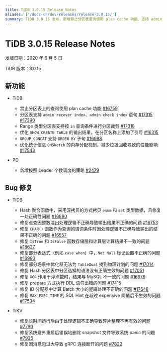 ```yaml
---
title: TiDB 3.0.15 Release Notes
aliases: ['/docs-cn/dev/releases/release-3.0.15/']
summary: TiDB 3.0.15 发布，新增禁止分区表查询使用 plan cache 功能、支持 admin recover index、admin check index 语句、优化统计信息 CMSketch 的内存分配机制等功能。PD 新增按照 Leader 个数调度的策略。修复了多处 Bug，包括 Hash 聚合函数中的深拷贝方式、点查整数溢出处理逻辑、CHAR() 函数查询条件处理逻辑等问题。TiKV 修复了长时间运行后碎片整理不再有效、系统意外重启后删除 snapshot 文件导致系统 panic、消息包过大导致 gRPC 连接断开的问题。
---
```


# TiDB 3.0.15 Release Notes

发版日期：2020 年 6 月 5 日

TiDB 版本：3.0.15

## 新功能

+ TiDB

    - 禁止分区表上的查询使用 plan cache 功能 [#16759](https://github.com/pingcap/tidb/pull/16759)
    - 分区表支持 `admin recover index`、`admin check index` 语句 [#17315](https://github.com/pingcap/tidb/pull/17315) [#17390](https://github.com/pingcap/tidb/pull/17390)
    - Range 类型分区表支持按 `in` 查询条件进行分区裁剪 [#17318](https://github.com/pingcap/tidb/pull/17318)
    - 优化 `SHOW CREATE TABLE` 的输出结果，在分区名称上添加了引号 [#16315](https://github.com/pingcap/tidb/pull/16315)
    - `GROUP_CONCAT` 支持 `ORDER BY` 子句 [#16988](https://github.com/pingcap/tidb/pull/16988)
    - 优化统计信息 `CMSketch` 的内存分配机制，减少垃圾回收导致的性能影响 [#17543](https://github.com/pingcap/tidb/pull/17543)

+ PD

    - 新增按照 Leader 个数调度的策略 [#2479](https://github.com/pingcap/pd/pull/2479)

## Bug 修复

+ TiDB

    - Hash 聚合函数中，采用深拷贝的方式拷贝 `enum` 和 `set` 类型数据，且修复一处正确性问题 [#16890](https://github.com/pingcap/tidb/pull/16890)
    - 修复点查因整数溢出处理逻辑不正确导致输出结果不正确的问题 [#16753](https://github.com/pingcap/tidb/pull/16753)
    - 修复 `CHAR()` 函数作为查询的谓词条件时因处理逻辑不正确导致输出的结果不正确的问题 [#16557](https://github.com/pingcap/tidb/pull/16557)
    - 修复 `IsTrue` 和 `IsFalse` 函数存储层和计算层计算结果不一致的问题[#16627](https://github.com/pingcap/tidb/pull/16627)
    - 修复部分表达式（例如 `case when`）中，`Not Null` 标记设置不正确的问题 [#16993](https://github.com/pingcap/tidb/pull/16993)
    - 修复部分场景中优化器无法为 `TableDual` 找到物理计划的问题 [#17014](https://github.com/pingcap/tidb/pull/17014)
    - 修复 Hash 分区表中分区选择的语法没有正确生效的问题 [#17051](https://github.com/pingcap/tidb/pull/17051)
    - 修复 `XOR` 作用于浮点数时，结果与 MySQL 不一致的问题 [#16976](https://github.com/pingcap/tidb/pull/16976)
    - 修复 prepare 方式执行 DDL 语句出错的问题 [#17415](https://github.com/pingcap/tidb/pull/17415)
    - 修复 ID 分配器中计算 Batch 大小的逻辑处理不正确的问题 [#17548](https://github.com/pingcap/tidb/pull/17548)
    - 修复 `MAX_EXEC_TIME` 的 SQL Hint 在超过 expensive 阈值后不生效的问题 [#17534](https://github.com/pingcap/tidb/pull/17534)

+ TiKV

    - 修复长时间运行后由于处理逻辑不正确导致碎片整理不再有效的问题 [#7790](https://github.com/tikv/tikv/pull/7790)
    - 修复系统意外重启后错误地删除 snapshot 文件导致系统 panic 的问题 [#7925](https://github.com/tikv/tikv/pull/7925)
    - 修复因消息包过大导致 gRPC 连接断开的问题 [#7822](https://github.com/tikv/tikv/pull/7822)

